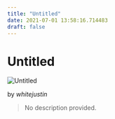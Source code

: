 ```yaml
---
title: "Untitled"
date: 2021-07-01 13:58:16.714483
draft: false
---
```


# Untitled

![Untitled](../images/4b2e4a63-da9e-11eb-8820-60f262b60b65.png)

by *whitejustin*



> No description provided.